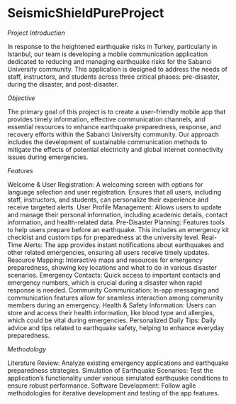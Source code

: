 # SeismicShieldPureProject


*Project Introduction*

In response to the heightened earthquake risks in Turkey, particularly in Istanbul, our team is developing a mobile communication application dedicated to reducing and managing earthquake risks for the Sabanci University community. This application is designed to address the needs of staff, instructors, and students across three critical phases: pre-disaster, during the disaster, and post-disaster.

*Objective*

The primary goal of this project is to create a user-friendly mobile app that provides timely information, effective communication channels, and essential resources to enhance earthquake preparedness, response, and recovery efforts within the Sabanci University community. Our approach includes the development of sustainable communication methods to mitigate the effects of potential electricity and global internet connectivity issues during emergencies.

*Features*

Welcome & User Registration: A welcoming screen with options for language selection and user registration. Ensures that all users, including staff, instructors, and students, can personalize their experience and receive targeted alerts.
User Profile Management: Allows users to update and manage their personal information, including academic details, contact information, and health-related data.
Pre-Disaster Planning: Features tools to help users prepare before an earthquake. This includes an emergency kit checklist and custom tips for preparedness at the university level.
Real-Time Alerts: The app provides instant notifications about earthquakes and other related emergencies, ensuring all users receive timely updates.
Resource Mapping: Interactive maps and resources for emergency preparedness, showing key locations and what to do in various disaster scenarios.
Emergency Contacts: Quick access to important contacts and emergency numbers, which is crucial during a disaster when rapid response is needed.
Community Communication: In-app messaging and communication features allow for seamless interaction among community members during an emergency.
Health & Safety Information: Users can store and access their health information, like blood type and allergies, which could be vital during emergencies.
Personalized Daily Tips: Daily advice and tips related to earthquake safety, helping to enhance everyday preparedness.

*Methodology*

Literature Review: Analyze existing emergency applications and earthquake preparedness strategies.
Simulation of Earthquake Scenarios: Test the application’s functionality under various simulated earthquake conditions to ensure robust performance.
Software Development: Follow agile methodologies for iterative development and testing of the app features.



